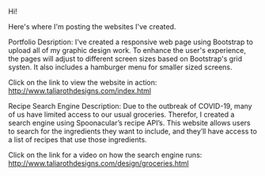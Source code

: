 Hi!

Here's where I'm posting the websites I've created.

Portfolio Desription:
  I've created a responsive web page using Bootstrap to upload all of my graphic design work. To enhance the user's experience, the pages will adjust to different     screen sizes based on Bootstrap's grid systen. It also includes a hamburger menu for smaller sized screens.
  
  Click on the link to view the website in action: http://www.taliarothdesigns.com/index.html

Recipe Search Engine Description:
  Due to the outbreak of COVID-19, many of us have limited access to our usual groceries. Therefor, I created a search engine using Spoonacular’s recipe API’s. This   website allows users to search for the ingredients they want to include, and they’ll have access to a list of recipes that use those ingredients.

  Click on the link for a video on how the search engine runs: http://www.taliarothdesigns.com/design/groceries.html

